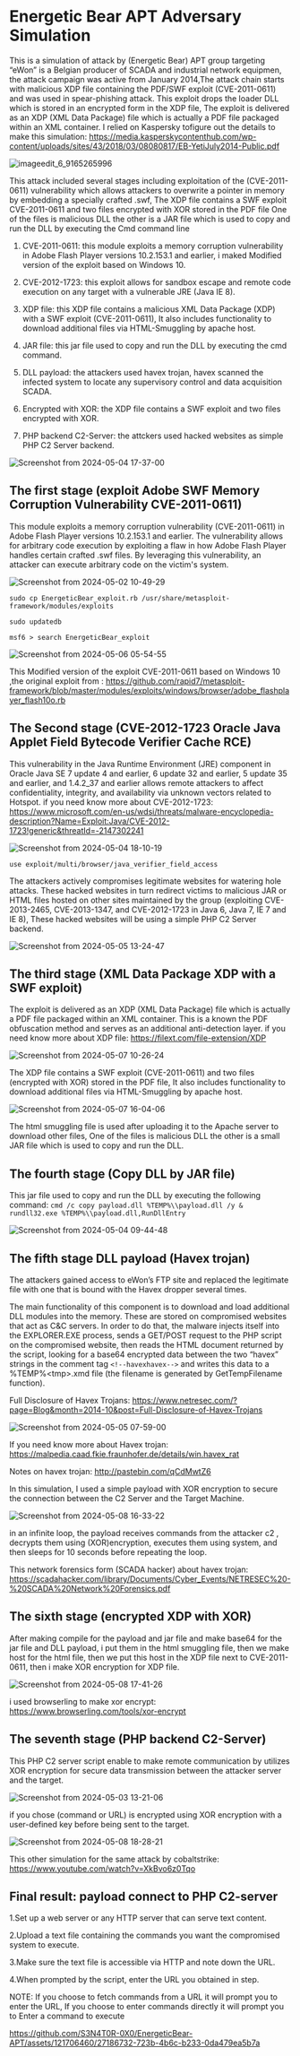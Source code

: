 # Energetic Bear APT Adversary Simulation
This is a simulation of attack by (Energetic Bear) APT group targeting “eWon” is a Belgian producer of SCADA and industrial network equipmen,
the attack campaign was active from January 2014,The attack chain starts with malicious XDP file containing the PDF/SWF exploit (CVE-2011-0611)
and was used in spear-phishing attack. This exploit drops the loader DLL which is stored in an encrypted form in the XDP file,
The exploit is delivered as an XDP (XML Data Package) file which is actually a PDF file packaged within an XML container.
I relied on Kaspersky tofigure out the details to make this simulation:
https://media.kasperskycontenthub.com/wp-content/uploads/sites/43/2018/03/08080817/EB-YetiJuly2014-Public.pdf 

![imageedit_6_9165265996](https://github.com/S3N4T0R-0X0/Energetic-Bear-APT-Adversary-Simulation/assets/121706460/25bb36f0-0a63-4dbe-941f-dd64ceb05e2f)

This attack included several stages including exploitation of the (CVE-2011-0611) vulnerability which allows attackers to overwrite a pointer in memory by embedding a specially crafted .swf, The XDP file contains a SWF exploit CVE-2011-0611 and two files encrypted with XOR stored in the PDF file One of the files is malicious DLL the other is a JAR file which is used to copy and run the DLL by executing the Cmd command line

1. CVE-2011-0611: this module exploits a memory corruption vulnerability in Adobe Flash Player versions 10.2.153.1 and earlier, i maked Modified version of the exploit based on Windows 10.




2. CVE-2012-1723: this exploit allows for sandbox escape and remote code execution on any target with a vulnerable JRE (Java IE 8). 




3. XDP file: this XDP file contains a malicious XML Data Package (XDP) with a SWF exploit (CVE-2011-0611), It also includes functionality to download additional files via HTML-Smuggling by apache host.



4. JAR file: this jar file used to copy and run the DLL by executing the cmd command.



5. DLL payload: the attackers used havex trojan, havex scanned the infected system to locate any supervisory control and data acquisition SCADA.



6. Encrypted with XOR: the XDP file contains a SWF exploit and two files encrypted with XOR.


7. PHP backend C2-Server: the attckers used hacked websites as simple PHP C2 Server backend.

![Screenshot from 2024-05-04 17-37-00](https://github.com/S3N4T0R-0X0/EnergeticBear-APT/assets/121706460/5cd199b5-9af1-4258-b5de-ecdf4e97cca1)



## The first stage (exploit Adobe SWF Memory Corruption Vulnerability CVE-2011-0611)

This module exploits a memory corruption vulnerability (CVE-2011-0611) in Adobe Flash Player
versions 10.2.153.1 and earlier. The vulnerability allows for arbitrary code execution by
exploiting a flaw in how Adobe Flash Player handles certain crafted .swf files. By leveraging
this vulnerability, an attacker can execute arbitrary code on the victim's system.


![Screenshot from 2024-05-02 10-49-29](https://github.com/S3N4T0R-0X0/EnergeticBear-APT/assets/121706460/43751d02-3289-42ed-9971-90c34e0bbdcd)


`sudo cp EnergeticBear_exploit.rb /usr/share/metasploit-framework/modules/exploits`

`sudo updatedb`

`msf6 > search EnergeticBear_exploit`


![Screenshot from 2024-05-06 05-54-55](https://github.com/S3N4T0R-0X0/EnergeticBear-APT/assets/121706460/34bf9736-214b-49e1-89d1-b96570f6b863)


This Modified version of the exploit CVE-2011-0611 based on Windows 10 ,the original exploit from : https://github.com/rapid7/metasploit-framework/blob/master/modules/exploits/windows/browser/adobe_flashplayer_flash10o.rb

## The Second stage (CVE-2012-1723 Oracle Java Applet Field Bytecode Verifier Cache RCE)

This vulnerability in the Java Runtime Environment (JRE) component in Oracle Java SE 7 update 4 and earlier, 6 update 32 and earlier, 5 update 35 and earlier, and 1.4.2_37 and earlier allows remote attackers to affect confidentiality, integrity, and availability via unknown vectors related to Hotspot. if you need know more about CVE-2012-1723: https://www.microsoft.com/en-us/wdsi/threats/malware-encyclopedia-description?Name=Exploit:Java/CVE-2012-1723!generic&threatId=-2147302241

![Screenshot from 2024-05-04 18-10-19](https://github.com/S3N4T0R-0X0/EnergeticBear-APT/assets/121706460/63ff31a9-6a4e-4a8b-ae52-4b216a539b59)

`use exploit/multi/browser/java_verifier_field_access`

The attackers actively compromises legitimate websites for watering hole attacks. These hacked
websites in turn redirect victims to malicious JAR or HTML files hosted on other sites maintained
by the group (exploiting CVE-2013-2465, CVE-2013-1347, and CVE-2012-1723 in Java 6, Java 7,
IE 7 and IE 8), These hacked websites will be using a simple PHP C2 Server backend. 



![Screenshot from 2024-05-05 13-24-47](https://github.com/S3N4T0R-0X0/EnergeticBear-APT/assets/121706460/8502eba2-ab15-4b18-8c49-a0517276d6a4)





##  The third stage (XML Data Package XDP with a SWF exploit)

The exploit is delivered as an XDP (XML Data Package) file which is actually a PDF file packaged within an XML container. This is a known the PDF obfuscation method and serves as an additional anti-detection layer.
if you need know more about XDP file: https://filext.com/file-extension/XDP


![Screenshot from 2024-05-07 10-26-24](https://github.com/S3N4T0R-0X0/EnergeticBear-APT/assets/121706460/a05844ed-bad1-4d9a-aaf6-808249f09a86)


The XDP file contains a SWF exploit (CVE-2011-0611) and two files (encrypted with XOR) stored in the PDF file, It also includes functionality to download additional files via HTML-Smuggling by apache host.

![Screenshot from 2024-05-07 16-04-06](https://github.com/S3N4T0R-0X0/EnergeticBear-APT/assets/121706460/bf4b3892-3521-41f9-aa5e-740c5229e204)

The html smuggling file is used after uploading it to the Apache server to download  other files, One of the files is malicious DLL the other is a small JAR file which is used to copy and run the DLL.
     
## The fourth stage (Copy DLL by JAR file)

This jar file used to copy and run the DLL by executing the following command:
`cmd /c copy payload.dll %TEMP%\\payload.dll /y & rundll32.exe %TEMP%\\payload.dll,RunDllEntry`



![Screenshot from 2024-05-04 09-44-48](https://github.com/S3N4T0R-0X0/EnergeticBear-APT/assets/121706460/4ade01c3-7539-45da-941e-1d8425b68320)



## The fifth stage DLL payload (Havex trojan)

The attackers gained access to eWon’s FTP site and replaced the legitimate file with one that is bound with the Havex dropper several times.

The main functionality of this component is to download and load additional DLL modules into the
memory. These are stored on compromised websites that act as C&C servers. In order to do that, the
malware injects itself into the EXPLORER.EXE process, sends a GET/POST request to the PHP script
on the compromised website, then reads the HTML document returned by the script, looking for a
base64 encrypted data between the two “havex” strings in the comment tag `<!--havexhavex-->`
and writes this data to a %TEMP%\<tmp>.xmd file (the filename is generated by GetTempFilename
function).


Full Disclosure of Havex Trojans: https://www.netresec.com/?page=Blog&month=2014-10&post=Full-Disclosure-of-Havex-Trojans


![Screenshot from 2024-05-05 07-59-00](https://github.com/S3N4T0R-0X0/EnergeticBear-APT/assets/121706460/9212b904-78cd-40af-a29d-61bd41970c3e)



If you need know more about Havex trojan: https://malpedia.caad.fkie.fraunhofer.de/details/win.havex_rat

Notes on havex trojan: http://pastebin.com/qCdMwtZ6


In this simulation, I used a simple payload with XOR encryption to secure the connection between the C2 Server and the Target Machine.

![Screenshot from 2024-05-08 16-33-22](https://github.com/S3N4T0R-0X0/EnergeticBear-APT/assets/121706460/5ac1dcf5-e68a-43a6-985b-51dce1ea74aa)

in an infinite loop, the payload receives commands from the attacker c2 , decrypts them using (XOR)encryption, executes them using system, and then sleeps for 10 seconds before repeating the loop.

This network forensics form (SCADA hacker) about havex trojan: https://scadahacker.com/library/Documents/Cyber_Events/NETRESEC%20-%20SCADA%20Network%20Forensics.pdf

## The sixth stage (encrypted XDP with XOR)

After making compile for the payload and jar file and make base64 for the jar file and DLL payload, i put them in the html smuggling file, then we make host for the html file, then we put this host in the XDP file next to CVE-2011-0611, then i make XOR encryption for XDP file.

![Screenshot from 2024-05-08 17-41-26](https://github.com/S3N4T0R-0X0/EnergeticBear-APT/assets/121706460/d16dad38-99a8-4ff5-820a-235437bb74a6)

i used browserling to make xor encrypt: https://www.browserling.com/tools/xor-encrypt

## The seventh stage (PHP backend C2-Server)

This PHP C2 server script enable to make remote communication by utilizes XOR encryption for secure data transmission between the attacker server and the target.



![Screenshot from 2024-05-03 13-21-06](https://github.com/S3N4T0R-0X0/EnergeticBear-APT/assets/121706460/17237410-7464-4503-a97e-cea00a20e97b)


if you  chose (command or URL) is encrypted using XOR encryption with a user-defined key before being sent to the target.

![Screenshot from 2024-05-08 18-28-21](https://github.com/S3N4T0R-0X0/EnergeticBear-APT/assets/121706460/d3c50bdb-5b59-4a46-b4ac-8acdeebff440)

This other simulation for the same attack by cobaltstrike: https://www.youtube.com/watch?v=XkBvo6z0Tqo

## Final result: payload connect to PHP C2-server

1.Set up a web server or any HTTP server that can serve text content.

2.Upload a text file containing the commands you want the compromised system to execute.

3.Make sure the text file is accessible via HTTP and note down the URL.

4.When prompted by the script, enter the URL you obtained in step.

NOTE: If you choose to fetch commands from a URL it will prompt you to enter the URL, If you choose to enter commands directly it will prompt you to Enter a command to execute




https://github.com/S3N4T0R-0X0/EnergeticBear-APT/assets/121706460/27186732-723b-4b6c-b233-0da479ea5b7a


